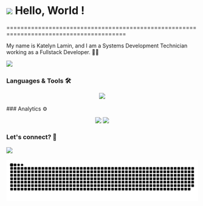 <h1><img src="https://media.tenor.com/Z-TKT6ZVvx4AAAAi/dance.gif" width="30"/> Hello, World ! </h1>
========================================================================================

My name is Katelyn Lamin, and I am a Systems Development Technician working as a Fullstack Developer.  👩‍💻

![](http://estruyf-github.azurewebsites.net/api/VisitorHit?user=Katlamin&repo=Katlamin&countColorcountColor)

### Languages & Tools 🛠  
<p align="center">
  <img src="https://skillicons.dev/icons?i=python,vscode,html,css" />
</p>
### Analytics ⚙️
<p align="center">
  <img height="180em" src="https://github-readme-stats.vercel.app/api?username=seuusuario&show_icons=true&theme=tokyonight" />
  <img height="180em" src="https://github-readme-stats.vercel.app/api/top-langs/?username=seuusuario&layout=compact&theme=tokyonight" />
</p>

### Let's connect? 🤝 
<a href="katelyn.faria@gmail.com"><img src="https://img.shields.io/badge/Gmail-D14836?style=for-the-badge&logo=gmail&logoColor=white"/></a>       

<p align="center"><img src="https://raw.githubusercontent.com/platane/snk/output/github-contribution-grid-snake.svg" alt="snake" /></p>

